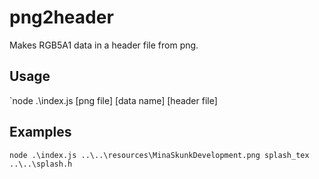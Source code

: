 # png2header

Makes RGB5A1 data in a header file from png.

## Usage

`node .\index.js [png file] [data name] [header file]

## Examples

`node .\index.js ..\..\resources\MinaSkunkDevelopment.png splash_tex ..\..\splash.h`
